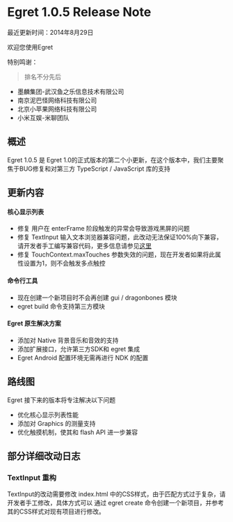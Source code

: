 Egret 1.0.5 Release Note
===============================

最近更新时间：2014年8月29日


欢迎您使用Egret

特别鸣谢：

> 排名不分先后

* 墨麟集团-武汉鱼之乐信息技术有限公司
* 南京泥巴怪网络科技有限公司
* 北京小苹果网络科技有限公司
* 小米互娱-米聊团队


## 概述
Egret 1.0.5 是 Egret 1.0的正式版本的第二个小更新，在这个版本中，我们主要聚焦于BUG修复和对第三方 TypeScript / JavaScript 库的支持

## 更新内容

#### 核心显示列表
* 修复 用户在 enterFrame 阶段触发的异常会导致游戏黑屏的问题
* 修复 TextInput 输入文本浏览器兼容问题，此改动无法保证100%向下兼容，请开发者手工编写兼容代码，更多信息请参见[这里](#tag1)
* 修复 TouchContext.maxTouches 参数失效的问题，现在开发者如果将此属性设置为1，则不会触发多点触控

#### 命令行工具
* 现在创建一个新项目时不会再创建 gui / dragonbones 模块
* egret build 命令支持第三方模块

#### Egret 原生解决方案
* 添加对 Native 背景音乐和音效的支持
* 添加扩展接口，允许第三方SDK和 egret 集成
* Egret Android 配置环境无需再进行 NDK 的配置


## 路线图
Egret 接下来的版本将专注解决以下问题
* 优化核心显示列表性能
* 添加对 Graphics 的测量支持
* 优化触摸机制，使其和 flash API 进一步兼容


## 部分详细改动日志

<a name="tag1"></a>
### TextInput 重构
TextInput的改动需要修改 index.html 中的CSS样式，由于匹配方式过于复杂，请开发者手工修改，具体方式可以 通过 egret create 命令创建一个新项目，并参考其的CSS样式对现有项目进行修改。
